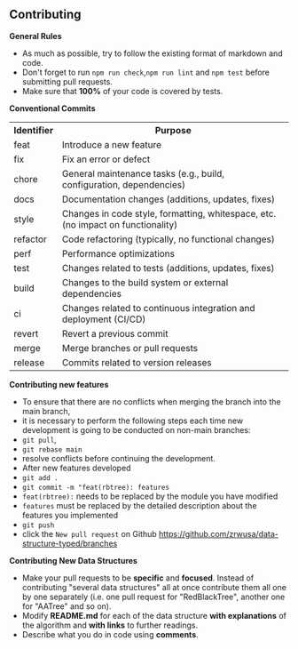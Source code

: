 ## Contributing

**General Rules**

- As much as possible, try to follow the existing format of markdown and code.
- Don't forget to run `npm run check`,`npm run lint` and `npm test` before submitting pull requests.
- Make sure that **100%** of your code is covered by tests.

**Conventional Commits**
<table>
  <tr>
    <th>Identifier</th>
    <th>Purpose</th>
  </tr>
  <tr>
    <td>feat</td>
    <td>Introduce a new feature</td>
  </tr>
  <tr>
    <td>fix</td>
    <td>Fix an error or defect</td>
  </tr>
  <tr>
    <td>chore</td>
    <td>General maintenance tasks (e.g., build, configuration, dependencies)</td>
  </tr>
  <tr>
    <td>docs</td>
    <td>Documentation changes (additions, updates, fixes)</td>
  </tr>
  <tr>
    <td>style</td>
    <td>Changes in code style, formatting, whitespace, etc. (no impact on functionality)</td>
  </tr>
  <tr>
    <td>refactor</td>
    <td>Code refactoring (typically, no functional changes)</td>
  </tr>
  <tr>
    <td>perf</td>
    <td>Performance optimizations</td>
  </tr>
  <tr>
    <td>test</td>
    <td>Changes related to tests (additions, updates, fixes)</td>
  </tr>
  <tr>
    <td>build</td>
    <td>Changes to the build system or external dependencies</td>
  </tr>
  <tr>
    <td>ci</td>
    <td>Changes related to continuous integration and deployment (CI/CD)</td>
  </tr>
  <tr>
    <td>revert</td>
    <td>Revert a previous commit</td>
  </tr>
  <tr>
    <td>merge</td>
    <td>Merge branches or pull requests</td>
  </tr>
  <tr>
    <td>release</td>
    <td>Commits related to version releases</td>
  </tr>
</table>

**Contributing new features**

- To ensure that there are no conflicts when merging the branch into the main branch,
- it is necessary to perform the following steps each time new development is going to be conducted on non-main
  branches:
- `git pull`,
- `git rebase main`
- resolve conflicts before continuing the development.
- After new features developed
- `git add .`
- `git commit -m "feat(rbtree): features`
- `feat(rbtree):` needs to be replaced by the module you have modified
- `features` must be replaced by the detailed description about the features you implemented
- `git push`
- click the `New pull request` on Github https://github.com/zrwusa/data-structure-typed/branches

**Contributing New Data Structures**

- Make your pull requests to be **specific** and **focused**. Instead of
  contributing "several data structures" all at once contribute them all
  one by one separately (i.e. one pull request for "RedBlackTree", another one
  for "AATree" and so on).
- Modify **README.md** for each of the data structure **with explanations** of
  the algorithm and **with links** to further readings.
- Describe what you do in code using **comments**.
